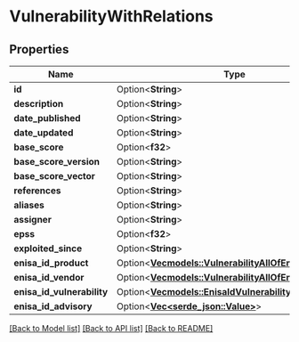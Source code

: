 # VulnerabilityWithRelations

## Properties

Name | Type | Description | Notes
------------ | ------------- | ------------- | -------------
**id** | Option<**String**> |  | [optional]
**description** | Option<**String**> |  | [optional]
**date_published** | Option<**String**> |  | [optional]
**date_updated** | Option<**String**> |  | [optional]
**base_score** | Option<**f32**> |  | [optional]
**base_score_version** | Option<**String**> |  | [optional]
**base_score_vector** | Option<**String**> |  | [optional]
**references** | Option<**String**> |  | [optional]
**aliases** | Option<**String**> |  | [optional]
**assigner** | Option<**String**> |  | [optional]
**epss** | Option<**f32**> |  | [optional]
**exploited_since** | Option<**String**> |  | [optional]
**enisa_id_product** | Option<[**Vec<models::VulnerabilityAllOfEnisaIdProduct>**](Vulnerability_allOf_enisaIdProduct.md)> |  | [optional]
**enisa_id_vendor** | Option<[**Vec<models::VulnerabilityAllOfEnisaIdVendor>**](Vulnerability_allOf_enisaIdVendor.md)> |  | [optional]
**enisa_id_vulnerability** | Option<[**Vec<models::EnisaIdVulnerabilityEntry>**](EnisaIdVulnerabilityEntry.md)> |  | [optional]
**enisa_id_advisory** | Option<[**Vec<serde_json::Value>**](serde_json::Value.md)> |  | [optional]

[[Back to Model list]](../README.md#documentation-for-models) [[Back to API list]](../README.md#documentation-for-api-endpoints) [[Back to README]](../README.md)


